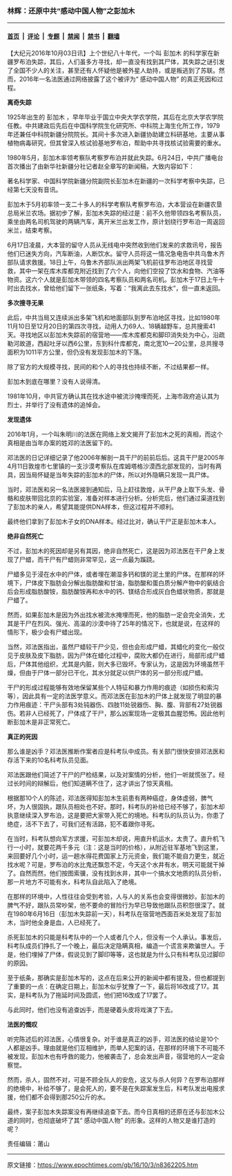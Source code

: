 ### 林辉：还原中共“感动中国人物”之彭加木

---

#### [首页](../../../..?n8362205) &nbsp;|&nbsp; [评论](../../../../../epoch-comment?n8362205) &nbsp;|&nbsp; [专题](../../../../../epoch-special?n8362205) &nbsp;|&nbsp; [禁闻](../../../../../epoch-news?n8362205) &nbsp;|&nbsp; [禁书](../../../../../books?n8362205) &nbsp;|&nbsp; [翻墙](https://github.com/gfw-breaker/nogfw/blob/master/README.md?n8362205)


<div class="post_content" id="artbody" itemprop="articleBody">
 <!-- article content begin -->
 <p>
  【大纪元2016年10月03日讯】上个世纪八十年代，一个叫
  <ok href="https://www.epochtimes.com/gb/tag/%E5%BD%AD%E5%8A%A0%E6%9C%A8.html">
   彭加木
  </ok>
  的科学家在新疆罗布泊失踪，其后，人们虽多方寻找，却一直没有找到其尸体，其失踪之谜引发了全国不少人的关注，甚至还有人怀疑他是被外星人劫持，或是叛逃到了苏联。然而，2016年一名法医通过网络披露了这个被评为“
  <ok href="https://www.epochtimes.com/gb/tag/%E6%84%9F%E5%8A%A8%E4%B8%AD%E5%9B%BD%E4%BA%BA%E7%89%A9%E2%80%9D.html">
   感动中国人物”
  </ok>
  的真正死因和过程。
 </p>
 <p>
  <strong>
   离奇失踪
  </strong>
 </p>
 <p>
  <strong>
  </strong>
  1925年出生的
  <ok href="https://www.epochtimes.com/gb/tag/%E5%BD%AD%E5%8A%A0%E6%9C%A8.html">
   彭加木
  </ok>
  ，早年毕业于国立中央大学农学院，其后在北京大学农学院任教。中共建政后先后在中国科学院生化研究所、中科院上海生化所工作，1979年还兼任中科院新疆分院院长。其间十多次进入新疆协助建立科研基地，主要从事植物病毒研究，但其曾深入核试验基地罗布泊，帮助中共寻找核试验需要的重水。
 </p>
 <p>
  1980年5月，彭加木率领考察队考察罗布泊并就此失踪。6月24日，中共广播电台首次播出了由新华社新疆分社记者赵全章写的新闻稿，大致内容如下：
 </p>
 <p>
  著名科学家、中国科学院新疆分院副院长彭加木在新疆的一次科学考察中失踪，已经第七天没有音讯。
 </p>
 <p>
  彭加木于5月初率领一支二十多人的科学考察队考察罗布泊，大本营设在新疆农垦总局米兰农场。据初步了解，彭加木失踪的经过是：前不久他带领四名考察队员，乘坐由两名司机驾驶的两辆汽车，离开米兰出发工作，原计划绕行罗布泊一周返回米兰，结束考察。
 </p>
 <p>
  6月17日凌晨，大本营的留守人员从无线电中突然收到他们发来的求救讯号，报告他们已迷失方向，汽车断油，人断饮水。留守人员将这一情况急电告中共乌鲁木齐部队请求救援。18日上午，乌鲁木齐部队派出两架飞机前往罗布泊地区寻找营救，其中一架在库木库都克附近找到了六个人，向他们空投了饮水和食物、汽油等物资。这六个人就是彭加木带领的四名考察队员和两名司机。彭加木于17日上午十时出去找水，曾给他们留下一张纸条，写着：“我离此去东找水”，但一直未返回。
 </p>
 <p>
  <strong>
   多次搜寻无果
  </strong>
 </p>
 <p>
  <strong>
  </strong>
  此后，中共当局又连续派出多架飞机和地面部队到罗布泊地区寻找，比如1980年11月10日至12月20日的第四次寻找，动用人力69人、18辆越野车，总共搜索41天。寻找地区以彭加木失踪前的宿营地——库木库都克和脚印消失处为中心，沿疏勒河故道，西起吐牙以西6公里，东到科什库都克，南北宽10—20公里，总共搜寻面积为1011平方公里，但仍没有发现彭加木的下落。
 </p>
 <p>
  除了官方的大规模寻找，民间的和个人的寻找也持续不断，不过结果都一样。
 </p>
 <p>
  彭加木到底在哪里？没有人说得清。
 </p>
 <p>
  1981年10月，中共官方确认其在找水途中被流沙掩埋而死，上海市政府追认其为烈士，并举行了没有遗体的追悼会。
 </p>
 <p>
  <strong>
   发现遗体
  </strong>
 </p>
 <p>
  <strong>
  </strong>
  2016年1月，一个叫朱明川的法医在网络上发文揭开了彭加木之死的真相，而这个真相是由当年办案的姓邓的法医留下的。
 </p>
 <p>
  邓法医的日记详细记录了他2006年解剖一具干尸的前前后后。这具干尸是2005年4月11日敦煌市七里镇的一支沙漠考察队在库姆塔格沙漠西北部发现的，当时有两具，因当局怀疑是当年失踪的彭加木的尸体，所以对外隐瞒只发现一具尸体。
 </p>
 <p>
  当时，邓法医和另一名法医接到通知后，马上赶往敦煌，从干尸身上取下头发、骨骼和皮肤带回北京的实验室，准备对样本进行分析。分析完后，他们通过渠道找到了彭加木的亲人，希望其能提供DNA样本，但这过程并不顺利。
 </p>
 <p>
  最终他们拿到了彭加木子女的DNA样本。经过比对，确认干尸正是彭加木本人。
 </p>
 <p>
  <strong>
   绝非自然死亡
  </strong>
 </p>
 <p>
  <strong>
  </strong>
  不过，彭加木的死因却是另有其因，绝非自然死亡，这是因为邓法医在干尸身上发现了尸蜡，而干尸有尸蜡则非常罕见，这一点最为蹊跷。
 </p>
 <p>
  尸蜡多见于浸在水中的尸体，或者埋在潮湿多钙和镁的泥土里的尸体。在那样的环境下，尸体皮下脂肪会分解出脂肪酸和甘油，脂肪酸和蛋白质分解产物中的氨结合后会形成脂肪酸铵，脂肪酸铵再和水中的钙、镁结合形成灰白色蜡状物质，那就是尸蜡了。
 </p>
 <p>
  然而，如果彭加木是因为外出找水被流水掩埋而死，他的脂肪一定会完全消失，尤其是干尸在烈风、强光、高温的沙漠中待了25年的情况下，也就是说，在这样的情形下，极少会有尸蜡出现。
 </p>
 <p>
  当然，邓法医指出，虽然尸蜡较干尸少见，但也会形成尸蜡，其蜡化的变化一般仅见于皮肤及皮下脂肪，因为尸体在蜡化过程中，腐败大都仍在进行，局部形成尸蜡后，尸体其他组织，尤其是内脏，则大多已毁坏。专家认为，这是因为环境虽然干燥，但由于尸体一部分已干化，其水分就足以供尸体的另一部分形成尸蜡。
 </p>
 <p>
  干尸的形成过程能够有效地保留某些个人特征和暴力作用的痕迹（如损伤和索沟等），因此具有一定的法医学意义。而邓法医在彭加木的尸体上就发现了明显的暴力作用痕迹：干尸头部有3处钝器伤、四肢11处锐器伤、胸、腹、背部有27处锐器伤。若非人已经死了，尸体成了干尸，那么凶案现场一定极其血腥恐怖。因此他判断彭加木是非正常死亡。
 </p>
 <p>
  <strong>
   真正的死因
  </strong>
 </p>
 <p>
  那么谁是凶手？邓法医推断作案者应是科考队中成员。有关部门很快安排邓法医和存活下来的10名科考队员见面。
 </p>
 <p>
  邓法医跟他们简述了干尸的尸检结果，以及对案情的分析，他们一听就慌张了。经过长时间的辩解后，他们知道瞒不住了，这才讲出了惊天真相。
 </p>
 <p>
  根据那10个人的陈述，邓法医得知彭加木生前患有两种癌症，身体虚弱，脾气坏，为人很固执，跟队员相处也不好。那时，科考队的补给已经不够了，彭加木却执意继续深入罗布泊，这是要把大家带入死亡的境地。科考队的队员认为，你患了绝症，活不下去了，可我们还有活路，犯不着跟你寻死。
 </p>
 <p>
  在当时，科考队想向军方求援，可彭加木却说，用直升机运水，太贵了。直升机飞行一小时，就要花两千多元（注：这是当时的价格），从附近驻军基地飞到这里，来回要好几个小时，运一趟水得花费国家上万元资金，我们能不能自力更生，就近找水呢？可是，罗布泊的水比鬼还飘忽不定，今天这个水井有水，明天可能就干掉了。自然而然，他们按图索骥，没有找到水井，其中一个搞水文地质的队员分析，那一片地方不可能有水，科考队自此陷入了绝境。
 </p>
 <p>
  在那样的环境中，人性往往会受到考验，人与人的关系也会变得很微妙。彭加木的脾气不好，跟队员常吵架，他不要命的冒险行为早已导致他跟队员积怨很深了。就在1980年6月16日（彭加木失踪前一天），科考队在宿营地西面百米处发现了彭加木，当时他全身是血，人已经死了。
 </p>
 <p>
  杀死彭加木的只能是科考队中的一个人或者几个人，但没有一个人承认。事发后，科考队成员们挣扎了一个晚上，最后决定隐瞒真相，编造一个谎言来欺骗世人。于是，他们埋掉了尸体，假说见到了脚印等等，这也就是为什么只有科考队见过脚印的原因。
 </p>
 <p>
  至于纸条，那确实是彭加木写的，这点在后来公开的新闻中都有提及，但也都提到了重要的一点：在确定日期上，彭加木似乎犹豫了一下，最后将16改成了17。其实，是科考队为了拖延时间及圆谎，他们把16改成了17罢了。
 </p>
 <p>
  与此同时，他们也没有追查凶手，而是硬着头皮将戏演了下去。
 </p>
 <p>
  <strong>
   法医的慨叹
  </strong>
 </p>
 <p>
  听完陈述后的邓法医，心情很复杂。对于谁是真正的凶手，邓法医的结论是10个人都是凶手。理由就是他们互相维护，而单人犯案的话，在那样的环境下不可能不被发现，彭加木也有呼救的能力，他被袭击了，总会发出声音，宿营地的人一定会察觉。
 </p>
 <p>
  然而，杀人，固然不对，可是不顾全队人的安危，这又与杀人何异？在罗布泊那样的绝境中，补给不够了，是会死人的，要不是在失踪案发生后，科考队发出电报求援，他们都不会得到那250公斤的水。
 </p>
 <p>
  最终，案子彭加木失踪案没有再继续追查下去。而今日真相的还原在还与彭加木公道的同时，也彻底破坏了其“
  <ok href="https://www.epochtimes.com/gb/tag/%E6%84%9F%E5%8A%A8%E4%B8%AD%E5%9B%BD%E4%BA%BA%E7%89%A9%E2%80%9D.html">
   感动中国人物”
  </ok>
  的形象。这样的人物又是谁打造的呢？
 </p>
 <p>
  责任编辑：莆山
 </p>
 <p>
 </p>
 <!-- article content end -->
 <div id="below_article_ad">
 </div>
</div>


---

原文链接：https://www.epochtimes.com/gb/16/10/3/n8362205.htm